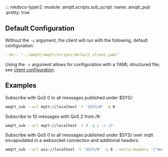 #

::: mkdocs-typer2
    :module: amqtt.scripts.sub_script
    :name: amqtt_pub
    :pretty: true

## Default Configuration

Without the `-c` argument, the client will run with the following, default configuration:

```yaml
--8<-- "../amqtt/amqtt/scripts/default_client.yaml"
```

Using the `-c` argument allows for configuration with a YAML structured file; see [client configuration](client_config.md). 


## Examples

Subscribe with QoS 0 to all messages published under $SYS/:

```bash
amqtt_sub --url mqtt://localhost -t '$SYS/#' -q 0
```

Subscribe to 10 messages with QoS 2 from /#:

```bash
amqtt_sub --url mqtt://localhost -t # -q 2 -n 10
```

Subscribe with QoS 0 to all messages published under $SYS/ over mqtt encapsulated in a websocket connection and additional headers:

```bash
amqtt_sub --url wss://localhost -t '$SYS/#' -q 0 --extra-headers '{"Authorization": "Bearer <token>"}'
```
